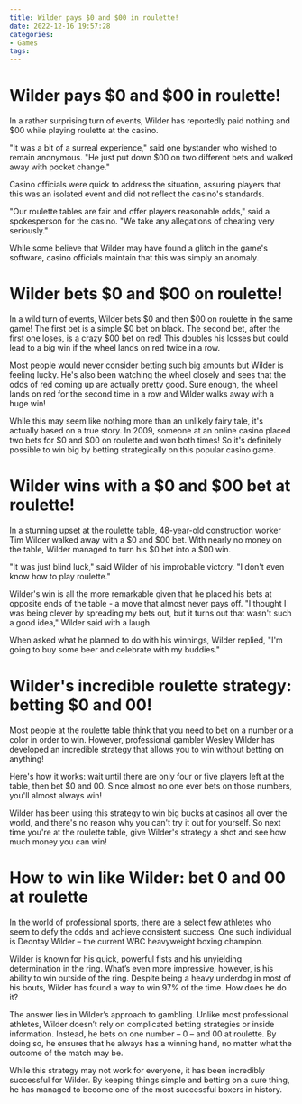 ```yaml
---
title: Wilder pays $0 and $00 in roulette!
date: 2022-12-16 19:57:28
categories:
- Games
tags:
---
```



#  Wilder pays $0 and $00 in roulette!

In a rather surprising turn of events, Wilder has reportedly paid nothing and $00 while playing roulette at the casino.

"It was a bit of a surreal experience," said one bystander who wished to remain anonymous. "He just put down $00 on two different bets and walked away with pocket change."

Casino officials were quick to address the situation, assuring players that this was an isolated event and did not reflect the casino's standards.

"Our roulette tables are fair and offer players reasonable odds," said a spokesperson for the casino. "We take any allegations of cheating very seriously."

While some believe that Wilder may have found a glitch in the game's software, casino officials maintain that this was simply an anomaly.

#  Wilder bets $0 and $00 on roulette!

In a wild turn of events, Wilder bets $0 and then $00 on roulette in the same game! The first bet is a simple $0 bet on black. The second bet, after the first one loses, is a crazy $00 bet on red! This doubles his losses but could lead to a big win if the wheel lands on red twice in a row.

Most people would never consider betting such big amounts but Wilder is feeling lucky. He's also been watching the wheel closely and sees that the odds of red coming up are actually pretty good. Sure enough, the wheel lands on red for the second time in a row and Wilder walks away with a huge win!

While this may seem like nothing more than an unlikely fairy tale, it's actually based on a true story. In 2009, someone at an online casino placed two bets for $0 and $00 on roulette and won both times! So it's definitely possible to win big by betting strategically on this popular casino game.

#  Wilder wins with a $0 and $00 bet at roulette!

In a stunning upset at the roulette table, 48-year-old construction worker Tim Wilder walked away with a $0 and $00 bet. With nearly no money on the table, Wilder managed to turn his $0 bet into a $00 win.

"It was just blind luck," said Wilder of his improbable victory. "I don't even know how to play roulette."

Wilder's win is all the more remarkable given that he placed his bets at opposite ends of the table - a move that almost never pays off. "I thought I was being clever by spreading my bets out, but it turns out that wasn't such a good idea," Wilder said with a laugh.

When asked what he planned to do with his winnings, Wilder replied, "I'm going to buy some beer and celebrate with my buddies."

#  Wilder's incredible roulette strategy: betting $0 and 00!

Most people at the roulette table think that you need to bet on a number or a color in order to win. However, professional gambler Wesley Wilder has developed an incredible strategy that allows you to win without betting on anything!

Here's how it works: wait until there are only four or five players left at the table, then bet $0 and 00. Since almost no one ever bets on those numbers, you'll almost always win!

Wilder has been using this strategy to win big bucks at casinos all over the world, and there's no reason why you can't try it out for yourself. So next time you're at the roulette table, give Wilder's strategy a shot and see how much money you can win!

#  How to win like Wilder: bet 0 and 00 at roulette

In the world of professional sports, there are a select few athletes who seem to defy the odds and achieve consistent success. One such individual is Deontay Wilder – the current WBC heavyweight boxing champion.

Wilder is known for his quick, powerful fists and his unyielding determination in the ring. What’s even more impressive, however, is his ability to win outside of the ring. Despite being a heavy underdog in most of his bouts, Wilder has found a way to win 97% of the time. How does he do it?

The answer lies in Wilder’s approach to gambling. Unlike most professional athletes, Wilder doesn’t rely on complicated betting strategies or inside information. Instead, he bets on one number – 0 – and 00 at roulette. By doing so, he ensures that he always has a winning hand, no matter what the outcome of the match may be.

While this strategy may not work for everyone, it has been incredibly successful for Wilder. By keeping things simple and betting on a sure thing, he has managed to become one of the most successful boxers in history.